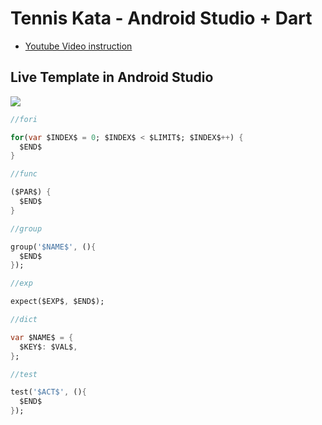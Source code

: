 # Tennis Kata - Android Studio + Dart

- [Youtube Video instruction](https://www.youtube.com/watch?v=rev_gQ_FTaA&ab_channel=SingMingChen)

## Live Template in Android Studio

![](https://www.notion.so/image/https%3A%2F%2Fs3-us-west-2.amazonaws.com%2Fsecure.notion-static.com%2Fa5f51194-0bd9-4871-9b89-b71ddf7ce7c6%2FUntitled.png?table=block&id=b0d59f85-0115-4d36-933c-8d3c6229dc17&width=3360&userId=&cache=v2)

   ```dart
   //fori

   for(var $INDEX$ = 0; $INDEX$ < $LIMIT$; $INDEX$++) {
     $END$
   }
   ```

   ```dart
   //func

   ($PAR$) {
     $END$
   }
   ```

   ```dart
   //group

   group('$NAME$', (){
     $END$
   });
   ```

   ```dart
   //exp

   expect($EXP$, $END$);
   ```

   ```dart
   //dict

   var $NAME$ = {
     $KEY$: $VAL$,
   };
   ```

   ```dart
   //test

   test('$ACT$', (){
     $END$
   });
   ```
